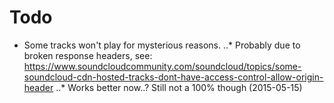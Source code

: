 # Todo
* Some tracks won't play for mysterious reasons.
..* Probably due to broken response headers, see: https://www.soundcloudcommunity.com/soundcloud/topics/some-soundcloud-cdn-hosted-tracks-dont-have-access-control-allow-origin-header
..* Works better now..? Still not a 100% though (2015-05-15)